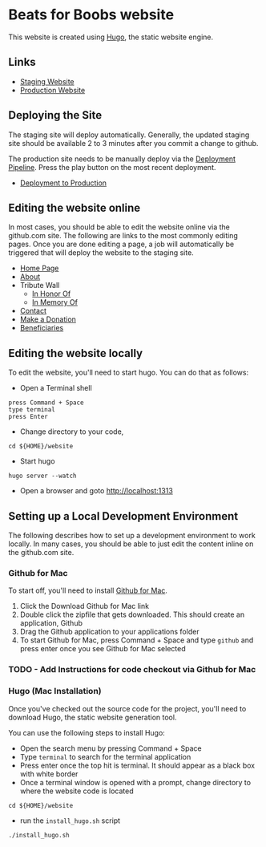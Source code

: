 Beats for Boobs website
=======================

This website is created using [Hugo](http://gohugo.io), the static website engine.

## Links

* [Staging Website](http://beatsforboobs-staging.s3-website-us-east-1.amazonaws.com/)
* [Production Website](http://beatsforboobs.org)

## Deploying the Site

The staging site will deploy automatically.  Generally, the updated staging site should be available 2 to 3 minutes after you commit a change to github.  

The production site needs to be manually deploy via the [Deployment Pipeline](https://snap-ci.com/beatsforboobs/website/branch/master).  Press the play button on the most recent deployment.

* [Deployment to Production](https://snap-ci.com/beatsforboobs/website/branch/master)

## Editing the website online

In most cases, you should be able to edit the website online via the github.com site.  The following are links to the most commonly editing pages.  Once you are done editing a page, a job will automatically be triggered that will deploy the website to the staging site.

* [Home Page](https://github.com/beatsforboobs/website/blob/master/layouts/index.html)
* [About](https://github.com/beatsforboobs/website/blob/master/content/content/about-us.md)
* Tribute Wall
	* [In Honor Of](https://github.com/beatsforboobs/website/blob/master/data/in-honor-of.txt)
	* [In Memory Of](https://github.com/beatsforboobs/website/blob/master/data/in-memory-of.txt)
* [Contact](https://github.com/beatsforboobs/website/blob/master/content/contact.md)
* [Make a Donation](https://github.com/beatsforboobs/website/blob/master/content/content/make-donation.md)
* [Beneficiaries](https://github.com/beatsforboobs/website/blob/master/content/content/2014-san-francisco-beneficiaries.md)

## Editing the website locally

To edit the website, you'll need to start hugo.  You can do that as follows:

* Open a Terminal shell

```
press Command + Space
type terminal
press Enter
```

* Change directory to your code, 

```
cd ${HOME}/website
```
	
* Start hugo

```
hugo server --watch
```

* Open a browser and goto [http://localhost:1313](http://localhost:1313)

## Setting up a Local Development Environment

The following describes how to set up a development environment to work locally.  In many cases, you should be able to just edit the content inline on the github.com site.

### Github for Mac

To start off, you'll need to install [Github for Mac](https://mac.github.com/).  

1. Click the Download Github for Mac link
2. Double click the zipfile that gets downloaded.  This should create an application, Github
3. Drag the Github application to your applications folder
4. To start Github for Mac, press Command + Space and type ```github``` and press enter once
   you see Github for Mac selected

### TODO - Add Instructions for code checkout via Github for Mac

### Hugo (Mac Installation)

Once you've checked out the source code for the project, you'll need to download Hugo, 
the static website generation tool.

You can use the following steps to install Hugo:

* Open the search menu by pressing Command + Space
* Type ```terminal``` to search for the terminal application
* Press enter once the top hit is terminal.  It should appear as a black box with white border
* Once a terminal window is opened with a prompt, change directory to where the website code
   is located

```
cd ${HOME}/website
```

* run the ```install_hugo.sh``` script

```
./install_hugo.sh
```

